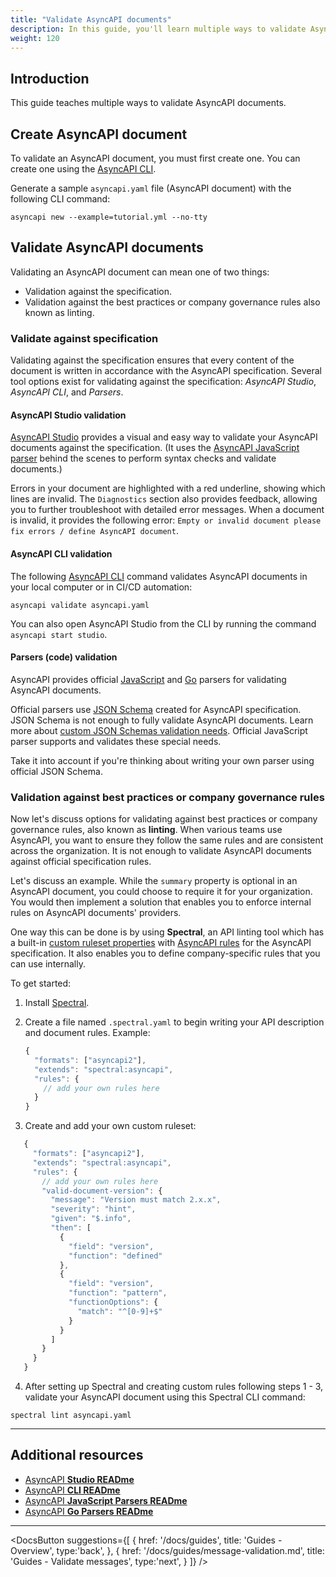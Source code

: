 ```yaml
---
title: "Validate AsyncAPI documents"
description: In this guide, you'll learn multiple ways to validate AsyncAPI documents.
weight: 120
---
```


## Introduction
This guide teaches multiple ways to validate AsyncAPI documents. 

## Create AsyncAPI document
To validate an AsyncAPI document, you must first create one. You can create one using the [AsyncAPI CLI](https://github.com/asyncapi/cli#installation).

Generate a sample `asyncapi.yaml` file (AsyncAPI document) with the following CLI command: 

```
asyncapi new --example=tutorial.yml --no-tty
```

## Validate AsyncAPI documents
Validating an AsyncAPI document can mean one of two things: 
- Validation against the specification.
- Validation against the best practices or company governance rules also known as linting.

### Validate against specification
Validating against the specification ensures that every content of the document is written in accordance with the AsyncAPI specification. Several tool options exist for validating against the specification: _AsyncAPI Studio_, _AsyncAPI CLI_, and _Parsers_.

#### AsyncAPI Studio validation 
[AsyncAPI Studio](https://studio.asyncapi.com/) provides a visual and easy way to validate your AsyncAPI documents against the specification. (It uses the [AsyncAPI JavaScript parser](https://github.com/asyncapi/parser-js) behind the scenes to perform syntax checks and validate documents.)

Errors in your document are highlighted with a red underline, showing which lines are invalid. The `Diagnostics` section also provides feedback, allowing you to further troubleshoot with detailed error messages. When a document is invalid, it provides the following error: `Empty or invalid document please fix errors / define AsyncAPI document`.

#### AsyncAPI CLI validation 
The following [AsyncAPI CLI](https://github.com/asyncapi/cli#installation) command validates AsyncAPI documents in your local computer or in CI/CD automation:

 ```
 asyncapi validate asyncapi.yaml
 ```

<Remember>

You can also open AsyncAPI Studio from the CLI by running the command `asyncapi start studio`.

</Remember>

#### Parsers (code) validation 
AsyncAPI provides official [JavaScript](https://github.com/asyncapi/parser-js) and [Go](https://github.com/asyncapi/parser-go) parsers for validating AsyncAPI documents. 

<Remember>
Official parsers use <a href='https://github.com/asyncapi/spec-json-schemas/'>JSON Schema</a> created for AsyncAPI specification. JSON Schema is not enough to fully validate AsyncAPI documents. Learn more about <a href='https://github.com/asyncapi/spec-json-schemas#custom-validation-needs'>custom JSON Schemas validation needs</a>. Official JavaScript parser supports and validates these special needs.

Take it into account if you're thinking about writing your own parser using official JSON Schema.
</Remember>

### Validation against best practices or company governance rules
Now let's discuss options for validating against best practices or company governance rules, also known as **linting**. When various teams use AsyncAPI, you want to ensure they follow the same rules and are consistent across the organization. It is not enough to validate AsyncAPI documents against official specification rules. 

<Remember>

Let's discuss an example. While the `summary` property is optional in an AsyncAPI document, you could choose to require it for your organization. You would then implement a solution that enables you to enforce internal rules on AsyncAPI documents' providers.

</Remember>

One way this can be done is by using **Spectral**, an API linting tool which has a built-in [custom ruleset properties](https://meta.stoplight.io/docs/spectral/e5b9616d6d50c-custom-rulesets) with [AsyncAPI rules](https://meta.stoplight.io/docs/spectral/1e63ffd0220f3-async-api-rules) for the AsyncAPI specification. It also enables you to define company-specific rules that you can use internally.  

To get started:
1. Install [Spectral](https://meta.stoplight.io/docs/spectral/b8391e051b7d8-installation). 
2. Create a file named `.spectral.yaml` to begin writing your API description and document rules. 
    Example:
    ```js
    {
      "formats": ["asyncapi2"],
      "extends": "spectral:asyncapi",
      "rules": {
        // add your own rules here
      }
    }
    ```

3. Create and add your own custom ruleset:
 ```js
    {
      "formats": ["asyncapi2"],
      "extends": "spectral:asyncapi",
      "rules": {
        // add your own rules here
        "valid-document-version": {
          "message": "Version must match 2.x.x",
          "severity": "hint",
          "given": "$.info",
          "then": [
            {
              "field": "version",
              "function": "defined"
            },
            {
              "field": "version",
              "function": "pattern",
              "functionOptions": {
                "match": "^[0-9]+$"
              }
            }
          ]
        }
      }
    }
  ```

4. After setting up Spectral and creating custom rules following steps 1 - 3, validate your AsyncAPI document using this Spectral CLI command:

```
spectral lint asyncapi.yaml
```

---

## Additional resources
- [AsyncAPI **Studio READme**](https://github.com/asyncapi/studio#readme)
- [AsyncAPI **CLI READme**](https://github.com/asyncapi/cli#readme)
- [AsyncAPI **JavaScript Parsers READme**](https://github.com/asyncapi/parser-js#readme) 
- [AsyncAPI **Go Parsers READme**](https://github.com/asyncapi/parser-go#readme) 


---

<DocsButton
  suggestions={[
    {
      href: '/docs/guides',
      title: 'Guides - Overview',
      type:'back',
    },
    {
      href: '/docs/guides/message-validation.md',
      title: 'Guides - Validate messages',
      type:'next',
    }
  ]}
/>
